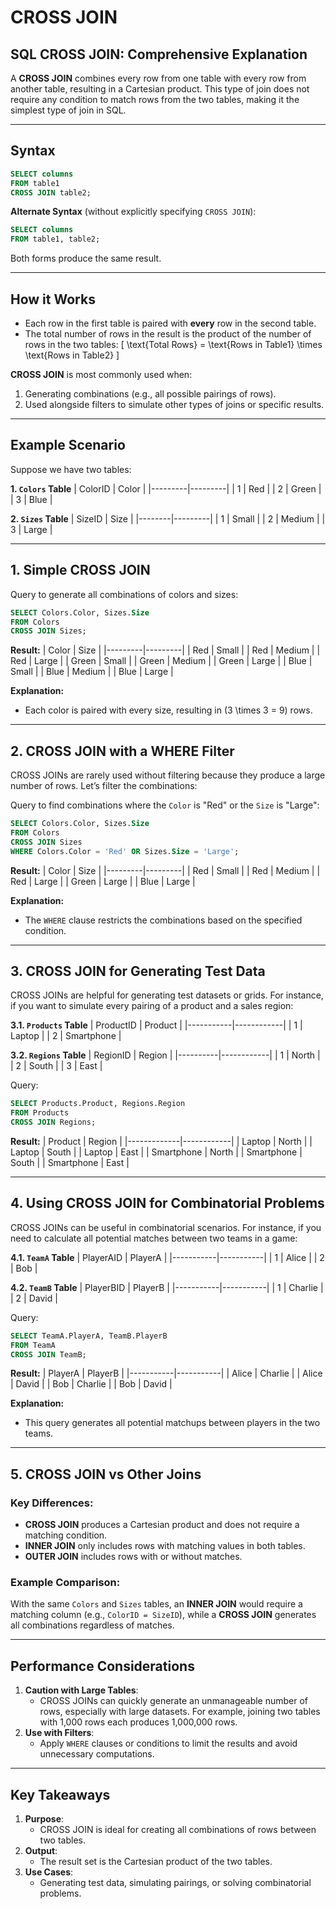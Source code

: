 # CROSS JOIN

## **SQL CROSS JOIN: Comprehensive Explanation**

A **CROSS JOIN** combines every row from one table with every row from another table, resulting in a Cartesian product. This type of join does not require any condition to match rows from the two tables, making it the simplest type of join in SQL.

---

## **Syntax**
```sql
SELECT columns
FROM table1
CROSS JOIN table2;
```

**Alternate Syntax** (without explicitly specifying `CROSS JOIN`):
```sql
SELECT columns
FROM table1, table2;
```

Both forms produce the same result.

---

## **How it Works**
- Each row in the first table is paired with **every** row in the second table.
- The total number of rows in the result is the product of the number of rows in the two tables:
  \[
  \text{Total Rows} = \text{Rows in Table1} \times \text{Rows in Table2}
  \]

**CROSS JOIN** is most commonly used when:
1. Generating combinations (e.g., all possible pairings of rows).
2. Used alongside filters to simulate other types of joins or specific results.

---

## **Example Scenario**
Suppose we have two tables:

**1. `Colors` Table**
| ColorID | Color   |
|---------|---------|
| 1       | Red     |
| 2       | Green   |
| 3       | Blue    |

**2. `Sizes` Table**
| SizeID | Size    |
|--------|---------|
| 1      | Small   |
| 2      | Medium  |
| 3      | Large   |

---

## **1. Simple CROSS JOIN**
Query to generate all combinations of colors and sizes:
```sql
SELECT Colors.Color, Sizes.Size
FROM Colors
CROSS JOIN Sizes;
```

**Result:**
| Color   | Size    |
|---------|---------|
| Red     | Small   |
| Red     | Medium  |
| Red     | Large   |
| Green   | Small   |
| Green   | Medium  |
| Green   | Large   |
| Blue    | Small   |
| Blue    | Medium  |
| Blue    | Large   |

**Explanation:**
- Each color is paired with every size, resulting in \(3 \times 3 = 9\) rows.

---

## **2. CROSS JOIN with a WHERE Filter**
CROSS JOINs are rarely used without filtering because they produce a large number of rows. Let’s filter the combinations:

Query to find combinations where the `Color` is "Red" or the `Size` is "Large":
```sql
SELECT Colors.Color, Sizes.Size
FROM Colors
CROSS JOIN Sizes
WHERE Colors.Color = 'Red' OR Sizes.Size = 'Large';
```

**Result:**
| Color   | Size    |
|---------|---------|
| Red     | Small   |
| Red     | Medium  |
| Red     | Large   |
| Green   | Large   |
| Blue    | Large   |

**Explanation:**
- The `WHERE` clause restricts the combinations based on the specified condition.

---

## **3. CROSS JOIN for Generating Test Data**
CROSS JOINs are helpful for generating test datasets or grids. For instance, if you want to simulate every pairing of a product and a sales region:

**3.1. `Products` Table**
| ProductID | Product    |
|-----------|------------|
| 1         | Laptop     |
| 2         | Smartphone |

**3.2. `Regions` Table**
| RegionID | Region     |
|----------|------------|
| 1        | North      |
| 2        | South      |
| 3        | East       |

Query:
```sql
SELECT Products.Product, Regions.Region
FROM Products
CROSS JOIN Regions;
```

**Result:**
| Product     | Region     |
|-------------|------------|
| Laptop      | North      |
| Laptop      | South      |
| Laptop      | East       |
| Smartphone  | North      |
| Smartphone  | South      |
| Smartphone  | East       |

---

## **4. Using CROSS JOIN for Combinatorial Problems**
CROSS JOINs can be useful in combinatorial scenarios. For instance, if you need to calculate all potential matches between two teams in a game:

**4.1. `TeamA` Table**
| PlayerAID | PlayerA   |
|-----------|-----------|
| 1         | Alice     |
| 2         | Bob       |

**4.2. `TeamB` Table**
| PlayerBID | PlayerB   |
|-----------|-----------|
| 1         | Charlie   |
| 2         | David     |

Query:
```sql
SELECT TeamA.PlayerA, TeamB.PlayerB
FROM TeamA
CROSS JOIN TeamB;
```

**Result:**
| PlayerA   | PlayerB   |
|-----------|-----------|
| Alice     | Charlie   |
| Alice     | David     |
| Bob       | Charlie   |
| Bob       | David     |

**Explanation:**
- This query generates all potential matchups between players in the two teams.

---

## **5. CROSS JOIN vs Other Joins**
### Key Differences:
- **CROSS JOIN** produces a Cartesian product and does not require a matching condition.
- **INNER JOIN** only includes rows with matching values in both tables.
- **OUTER JOIN** includes rows with or without matches.

### Example Comparison:
With the same `Colors` and `Sizes` tables, an **INNER JOIN** would require a matching column (e.g., `ColorID = SizeID`), while a **CROSS JOIN** generates all combinations regardless of matches.

---

## **Performance Considerations**
1. **Caution with Large Tables**:
    - CROSS JOINs can quickly generate an unmanageable number of rows, especially with large datasets. For example, joining two tables with 1,000 rows each produces 1,000,000 rows.
2. **Use with Filters**:
    - Apply `WHERE` clauses or conditions to limit the results and avoid unnecessary computations.

---

## **Key Takeaways**
1. **Purpose**:
    - CROSS JOIN is ideal for creating all combinations of rows between two tables.
2. **Output**:
    - The result set is the Cartesian product of the two tables.
3. **Use Cases**:
    - Generating test data, simulating pairings, or solving combinatorial problems.

